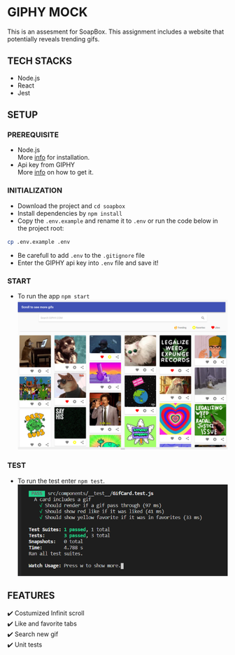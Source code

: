 # GIPHY MOCK

This is an assesment for SoapBox. This assignment includes a website that potentially reveals trending gifs.

## TECH STACKS

- Node.js
- React
- Jest

## SETUP

### PREREQUISITE

- Node.js<br/>
  More [info](https://nodejs.org/en/) for installation.
- Api key from GIPHY<br/>
  More [info](https://developers.giphy.com/) on how to get it.

### INITIALIZATION

- Download the project and `cd soapbox`
- Install dependencies by `npm install`
- Copy the `.env.example` and rename it to `.env` or run the code below in the project root:

```sh
cp .env.example .env
```

- Be carefull to add `.env` to the `.gitignore` file
- Enter the GIPHY api key into `.env` file and save it!

### START

- To run the app `npm start`
  !["Screenshot of main page"](https://github.com/alizmn/soapbox/blob/master/images/mainPage.png?raw=true)

### TEST

- To run the test enter `npm test`.
  !["Screenshot of tests"](https://github.com/alizmn/soapbox/blob/master/images/tests.png?raw=true)

## FEATURES

✔️ Costumized Infinit scroll </br>
✔️ Like and favorite tabs</br>
✔️ Search new gif</br>
✔️ Unit tests</br>
